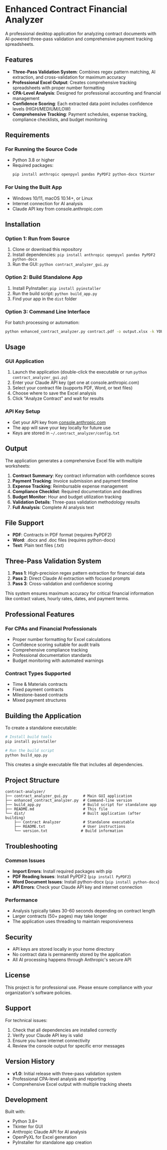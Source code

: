 # Enhanced Contract Financial Analyzer

A professional desktop application for analyzing contract documents with AI-powered three-pass validation and comprehensive payment tracking spreadsheets.

## Features

- **Three-Pass Validation System**: Combines regex pattern matching, AI extraction, and cross-validation for maximum accuracy
- **Professional Excel Output**: Creates comprehensive tracking spreadsheets with proper number formatting
- **CPA-Level Analysis**: Designed for professional accounting and financial management
- **Confidence Scoring**: Each extracted data point includes confidence levels (HIGH/MEDIUM/LOW)
- **Comprehensive Tracking**: Payment schedules, expense tracking, compliance checklists, and budget monitoring

## Requirements

### For Running the Source Code
- Python 3.8 or higher
- Required packages:
  ```bash
  pip install anthropic openpyxl pandas PyPDF2 python-docx tkinter
  ```

### For Using the Built App
- Windows 10/11, macOS 10.14+, or Linux
- Internet connection for AI analysis
- Claude API key from console.anthropic.com

## Installation

### Option 1: Run from Source
1. Clone or download this repository
2. Install dependencies: `pip install anthropic openpyxl pandas PyPDF2 python-docx`
3. Run the GUI: `python contract_analyzer_gui.py`

### Option 2: Build Standalone App
1. Install PyInstaller: `pip install pyinstaller`
2. Run the build script: `python build_app.py`
3. Find your app in the `dist` folder

### Option 3: Command Line Interface
For batch processing or automation:
```bash
python enhanced_contract_analyzer.py contract.pdf -o output.xlsx -k YOUR_API_KEY
```

## Usage

### GUI Application
1. Launch the application (double-click the executable or run `python contract_analyzer_gui.py`)
2. Enter your Claude API key (get one at console.anthropic.com)
3. Select your contract file (supports PDF, Word, or text files)
4. Choose where to save the Excel analysis
5. Click "Analyze Contract" and wait for results

### API Key Setup
- Get your API key from [console.anthropic.com](https://console.anthropic.com)
- The app will save your key locally for future use
- Keys are stored in `~/.contract_analyzer/config.txt`

## Output

The application generates a comprehensive Excel file with multiple worksheets:

1. **Contract Summary**: Key contract information with confidence scores
2. **Payment Tracking**: Invoice submission and payment timeline
3. **Expense Tracking**: Reimbursable expense management
4. **Compliance Checklist**: Required documentation and deadlines
5. **Budget Monitor**: Hour and budget utilization tracking
6. **Validation Details**: Three-pass validation methodology results
7. **Full Analysis**: Complete AI analysis text

## File Support

- **PDF**: Contracts in PDF format (requires PyPDF2)
- **Word**: .docx and .doc files (requires python-docx)
- **Text**: Plain text files (.txt)

## Three-Pass Validation System

1. **Pass 1**: High-precision regex pattern extraction for financial data
2. **Pass 2**: Direct Claude AI extraction with focused prompts
3. **Pass 3**: Cross-validation and confidence scoring

This system ensures maximum accuracy for critical financial information like contract values, hourly rates, dates, and payment terms.

## Professional Features

### For CPAs and Financial Professionals
- Proper number formatting for Excel calculations
- Confidence scoring suitable for audit trails
- Comprehensive compliance tracking
- Professional documentation standards
- Budget monitoring with automated warnings

### Contract Types Supported
- Time & Materials contracts
- Fixed payment contracts
- Milestone-based contracts
- Mixed payment structures

## Building the Application

To create a standalone executable:

```bash
# Install build tools
pip install pyinstaller

# Run the build script
python build_app.py
```

This creates a single executable file that includes all dependencies.

## Project Structure

```
contract-analyzer/
├── contract_analyzer_gui.py       # Main GUI application
├── enhanced_contract_analyzer.py  # Command-line version
├── build_app.py                   # Build script for standalone app
├── README.md                      # This file
└── dist/                          # Built application (after building)
    ├── Contract Analyzer          # Standalone executable
    ├── README.txt                 # User instructions
    └── version.txt               # Build information
```

## Troubleshooting

### Common Issues
- **Import Errors**: Install required packages with pip
- **PDF Reading Issues**: Install PyPDF2 (`pip install PyPDF2`)
- **Word Document Issues**: Install python-docx (`pip install python-docx`)
- **API Errors**: Check your Claude API key and internet connection

### Performance
- Analysis typically takes 30-60 seconds depending on contract length
- Larger contracts (50+ pages) may take longer
- The application uses threading to maintain responsiveness

## Security

- API keys are stored locally in your home directory
- No contract data is permanently stored by the application
- All AI processing happens through Anthropic's secure API

## License

This project is for professional use. Please ensure compliance with your organization's software policies.

## Support

For technical issues:
1. Check that all dependencies are installed correctly
2. Verify your Claude API key is valid
3. Ensure you have internet connectivity
4. Review the console output for specific error messages

## Version History

- **v1.0**: Initial release with three-pass validation system
- Professional CPA-level analysis and reporting
- Comprehensive Excel output with multiple tracking sheets

## Development

Built with:
- Python 3.8+
- Tkinter for GUI
- Anthropic Claude API for AI analysis
- OpenPyXL for Excel generation
- PyInstaller for standalone app creation